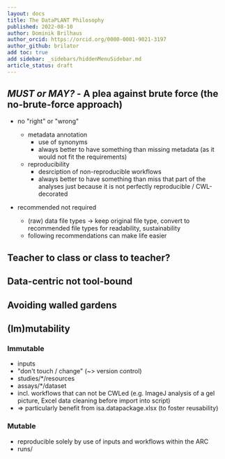 ```yaml
---
layout: docs
title: The DataPLANT Philosophy
published: 2022-08-10
author: Dominik Brilhaus
author_orcid: https://orcid.org/0000-0001-9021-3197
author_github: brilator
add toc: true
add sidebar: _sidebars/hiddenMenuSidebar.md
article_status: draft
---
```



## *MUST or MAY?* - A plea against brute force (the no-brute-force approach)

- no "right" or "wrong"
  - metadata annotation
    - use of synonyms
    - always better to have something than missing metadata (as it would not fit the requirements)
  - reproducibility
    - desrciption of non-reproducible workflows
    - always better to have something than miss that part of the analyses just because it is not perfectly reproducible / CWL-decorated

- recommended not required
  - (raw) data file types -> keep original file type, convert to recommended file types for readability, sustainability
  - following recommendations can make life easier


## Teacher to class or class to teacher?

## Data-centric not tool-bound

## Avoiding walled gardens

## (Im)mutability

### Immutable

- inputs
- "don't touch / change" (~> version control)
- studies/*/resources
- assays/*/dataset
- incl. workflows that can not be CWLed (e.g. ImageJ analysis of a gel picture, Excel data cleaning before import into script)
- => particularly benefit from isa.datapackage.xlsx (to foster reusability)

### Mutable

- reproducible solely by use of inputs and workflows within the ARC
- runs/

